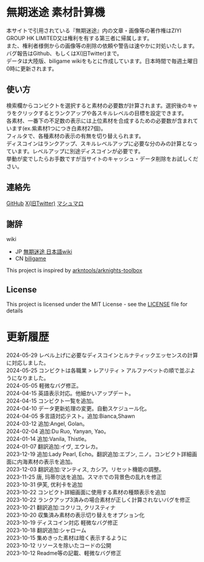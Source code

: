 # 無期迷途 素材計算機
本サイトで引用されている『無期迷途』内の文章・画像等の著作権はZIYI GROUP HK LIMITED又は権利を有する第三者に帰属します。  
また、権利者様側からの画像等の削除の依頼や警告は速やかに対処いたします。  
バグ報告はGithub、もしくはX(旧Twitter)まで。  
データは大陸版、biligame wikiをもとに作成しています。日本時間で毎週土曜日0時に更新されます。

## 使い方
検索欄からコンビクトを選択すると素材の必要数が計算されます。選択後のキャラをクリックするとランクアップや各スキルレベルの目標を設定できます。  
各素材、一番下の不足数の表示には上位素材を合成するための必要数が含まれています(ex.紫素材1つにつき白素材27個)。  
フィルタで、各種素材の表示の有無を切り替えられます。  
ディスコインはランクアップ、スキルレベルアップに必要な分のみの計算となっています。レベルアップに別途ディスコインが必要です。  
挙動が変でしたらお手数ですが当サイトのキャッシュ・データ削除をお試しください。

## 連絡先
[GitHub](https://github.com/AureaAurum/PtN_tool_code) [X(旧Twitter)](https://twitter.com/Aurea_Aurum) [マシュマロ](https://marshmallow-qa.com/1lhdgcbb5qqm1yg)

## 謝辞
wiki
- JP [無期迷途 日本語wiki](https://wikiwiki.jp/ptn/)
- CN [biligame](https://wiki.biligame.com/wqmt/%E9%A6%96%E9%A1%B5)

This project is inspired by [arkntools/arknights-toolbox](https://github.com/arkntools/arknights-toolbox)

## License
This project is licensed under the MIT License - see the [LICENSE](./LICENSE) file for details

# 更新履歴
2024-05-29 レベル上げに必要なディスコインとルナティックエッセンスの計算に対応しました。  
2024-05-25 コンビクトは各職業 > レアリティ > アルファベットの順で並ぶようになりました。  
2024-05-05 軽微なバグ修正。  
2024-04-15 英語表示対応。他細かいアップデート。  
2024-04-15 コンビクト一覧を追加。  
2024-04-10 データ更新処理の変更。自動スケジュール化。  
2024-04-05 多言語対応テスト。追加:Bianca,Shawn  
2024-03-12 追加:Angel, Golan。  
2024-02-04 追加:Du Ruo, Yanyan, Yao。  
2024-01-14 追加:Vanila, Thistle。  
2024-01-07 翻訳追加:イヴ, エウレカ。  
2023-12-19 追加:Lady Pearl, Echo。翻訳追加:エブン, ニノ。コンビクト詳細画面に内海素材の表示を追加。  
2023-12-03 翻訳追加:マンティス, カシア。リセット機能の調整。  
2023-11-25 唐, 玛蒂尔达を追加。スマホでの背景色の乱れを修正  
2023-10-31 伊芙, 优利卡を追加  
2023-10-22 コンビクト詳細画面に使用する素材の種類表示を追加  
2023-10-22 ランクアップ3済みの場合素材が正しく計算されないバグを修正  
2023-10-21 翻訳追加:コクリコ, クリスティナ  
2023-10-20 収集済み素材の表示切り替えをオプション化  
2023-10-19 ディスコイン対応 軽微なバグ修正  
2023-10-18 翻訳追加:シャローム  
2023-10-15 集めきった素材は暗く表示するように  
2023-10-12 リソースを除いたコードの公開  
2023-10-12 Readme等の記載、軽微なバグ修正
